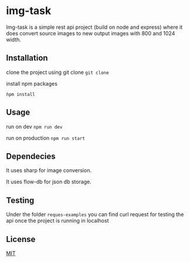 # img-task

Img-task is a simple rest api project (build on node and express) where it does convert source images to new output images with 800 and 1024 width.

## Installation

clone the project using git clone
```git clone ```

install npm packages

```ǹpm install```
## Usage

run on dev
```npm run dev```


run on production
```npm run start```

## Dependecies
It uses sharp for image conversion.

It uses flow-db for json db storage.

## Testing 
Under the folder `reques-examples` you can find curl request for testing the api once the project is running in localhost

## License
[MIT](https://choosealicense.com/licenses/mit/)

